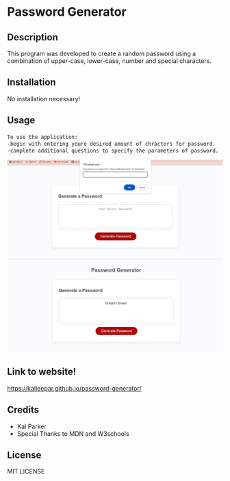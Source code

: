 # Password Generator

## Description

This program was developed to create a random password using a combination of upper-case, lower-case, number and special characters.


## Installation

No installation necessary!

## Usage

    To use the application:
    -begin with entering youre desired amount of chracters for password.
    -complete additional questions to specify the parameters of password.

![Alt text](https://github.com/kalleepar/password-generator/blob/main/Develop/images/password-generator-sample.jpg)
![Alt text](https://github.com/kalleepar/password-generator/blob/main/Develop/images/password-generator-sample2.jpg)

## Link to website!
https://kalleepar.github.io/password-generator/

## Credits

- Kal Parker
- Special Thanks to MDN and W3schools

## License

MIT LICENSE